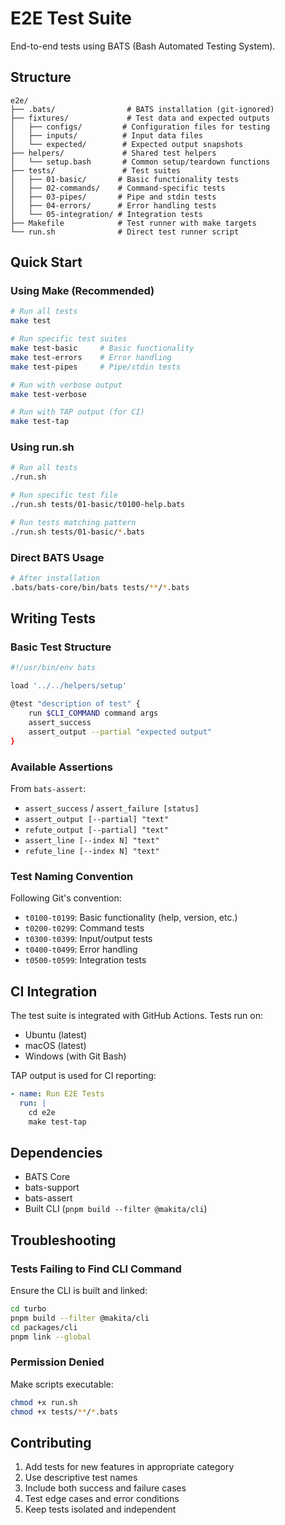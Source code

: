 # E2E Test Suite

End-to-end tests using BATS (Bash Automated Testing System).

## Structure

```
e2e/
├── .bats/                # BATS installation (git-ignored)
├── fixtures/             # Test data and expected outputs
│   ├── configs/         # Configuration files for testing
│   ├── inputs/          # Input data files
│   └── expected/        # Expected output snapshots
├── helpers/             # Shared test helpers
│   └── setup.bash       # Common setup/teardown functions
├── tests/               # Test suites
│   ├── 01-basic/       # Basic functionality tests
│   ├── 02-commands/    # Command-specific tests
│   ├── 03-pipes/       # Pipe and stdin tests
│   ├── 04-errors/      # Error handling tests
│   └── 05-integration/ # Integration tests
├── Makefile            # Test runner with make targets
└── run.sh              # Direct test runner script
```

## Quick Start

### Using Make (Recommended)

```bash
# Run all tests
make test

# Run specific test suites
make test-basic     # Basic functionality
make test-errors    # Error handling
make test-pipes     # Pipe/stdin tests

# Run with verbose output
make test-verbose

# Run with TAP output (for CI)
make test-tap
```

### Using run.sh

```bash
# Run all tests
./run.sh

# Run specific test file
./run.sh tests/01-basic/t0100-help.bats

# Run tests matching pattern
./run.sh tests/01-basic/*.bats
```

### Direct BATS Usage

```bash
# After installation
.bats/bats-core/bin/bats tests/**/*.bats
```

## Writing Tests

### Basic Test Structure

```bash
#!/usr/bin/env bats

load '../../helpers/setup'

@test "description of test" {
    run $CLI_COMMAND command args
    assert_success
    assert_output --partial "expected output"
}
```

### Available Assertions

From `bats-assert`:
- `assert_success` / `assert_failure [status]`
- `assert_output [--partial] "text"`
- `refute_output [--partial] "text"`
- `assert_line [--index N] "text"`
- `refute_line [--index N] "text"`

### Test Naming Convention

Following Git's convention:
- `t0100-t0199`: Basic functionality (help, version, etc.)
- `t0200-t0299`: Command tests
- `t0300-t0399`: Input/output tests
- `t0400-t0499`: Error handling
- `t0500-t0599`: Integration tests

## CI Integration

The test suite is integrated with GitHub Actions. Tests run on:
- Ubuntu (latest)
- macOS (latest)
- Windows (with Git Bash)

TAP output is used for CI reporting:

```yaml
- name: Run E2E Tests
  run: |
    cd e2e
    make test-tap
```

## Dependencies

- BATS Core
- bats-support
- bats-assert
- Built CLI (`pnpm build --filter @makita/cli`)

## Troubleshooting

### Tests Failing to Find CLI Command

Ensure the CLI is built and linked:
```bash
cd turbo
pnpm build --filter @makita/cli
cd packages/cli
pnpm link --global
```

### Permission Denied

Make scripts executable:
```bash
chmod +x run.sh
chmod +x tests/**/*.bats
```

## Contributing

1. Add tests for new features in appropriate category
2. Use descriptive test names
3. Include both success and failure cases
4. Test edge cases and error conditions
5. Keep tests isolated and independent